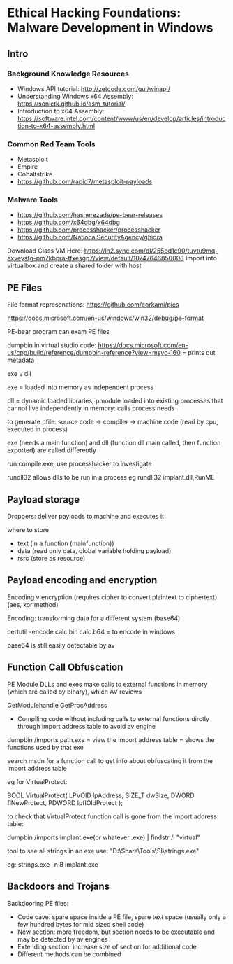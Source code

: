 # Ethical Hacking Foundations: Malware Development in Windows

## Intro

### Background Knowledge Resources
- Windows API tutorial: http://zetcode.com/gui/winapi/
- Understanding Windows x64 Assembly: https://sonictk.github.io/asm_tutorial/
- Introduction to x64 Assembly:
https://software.intel.com/content/www/us/en/develop/articles/introduction-to-x64-assembly.html

### Common Red Team Tools
- Metasploit
- Empire
- Cobaltstrike
- https://github.com/rapid7/metasploit-payloads

### Malware Tools
- https://github.com/hasherezade/pe-bear-releases
- https://github.com/x64dbg/x64dbg 
- https://github.com/processhacker/processhacker 
- https://github.com/NationalSecurityAgency/ghidra 

Download Class VM Here: https://ln2.sync.com/dl/255bd1c90/tuvtu9mq-exveysfg-pm7kbpra-tfxesgp7/view/default/10747646850008
Import into virtualbox and create a shared folder with host

## PE Files

File format represenations: https://github.com/corkami/pics

https://docs.microsoft.com/en-us/windows/win32/debug/pe-format 

PE-bear program can exam PE files

dumpbin in virtual studio code: https://docs.microsoft.com/en-us/cpp/build/reference/dumpbin-reference?view=msvc-160 = prints out metadata

exe v dll

exe = loaded into memory as independent process

dll = dynamic loaded libraries, pmodule loaded into existing processes that cannot live independently in memory: calls process needs

to generate pfile: source code -> compiler -> machine code (read by cpu, executed in process)

exe (needs a main function) and dll (function dll main called, then function exported) are called differently

run compile.exe, use processhacker to investigate

rundll32 allows dlls to be run in a process
eg rundll32 implant.dll,RunME

## Payload storage

Droppers: deliver payloads to machine and executes it

where to store
 * text (in a function (mainfunction))
 * data (read only data, global variable holding payload)
 * rsrc (store as resource)

## Payload encoding and encryption

Encoding v encryption (requires cipher to convert plaintext to ciphertext) (aes, xor method)

Encoding: transforming data for a different system (base64)

certutil -encode calc.bin calc.b64 = to encode in windows

base64 is still easily detectable by av

## Function Call Obfuscation

PE Module DLLs and exes make calls to external functions in memory (which are called by binary), which AV reviews

GetModulehandle
GetProcAddress
- Compiling code without including calls to external functions dirctly through import address table to avoid av engine

dumpbin /imports path.exe = view the import address table = shows the functions used by that exe

search msdn for a function call to get info about obfuscating it from the import address table

eg for VirtualProtect: 

BOOL VirtualProtect(
  LPVOID lpAddress,
  SIZE_T dwSize,
  DWORD  flNewProtect,
  PDWORD lpflOldProtect
);

to check that VirtualProtect function call is gone from the import address table:

dumpbin /imports implant.exe(or whatever .exe) | findstr /i "virtual"

tool to see all strings in an exe use: "D:\Share\Tools\SI\strings.exe"

eg: strings.exe -n 8 implant.exe

## Backdoors and Trojans

Backdooring PE files:
- Code cave: spare space inside a PE file, spare text space (usually only a few hundred bytes for mid sized shell code)
- New section: more freedom, but section needs to be executable and may be detected by av engines
- Extending section: increase size of section for additional code
- Different methods can be combined


